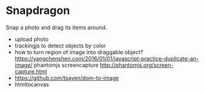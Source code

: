 # Snapdragon

Snap a photo and drag its items around.

* upload photo
* trackingjs to detect objects by color
* how to turn region of image into draggable object?
	https://yangchenshen.com/2016/01/01/javascript-practice-duplicate-an-image/
    phantomjs screencapture http://phantomjs.org/screen-capture.html
* https://github.com/tsayen/dom-to-image
* htmltocanvas